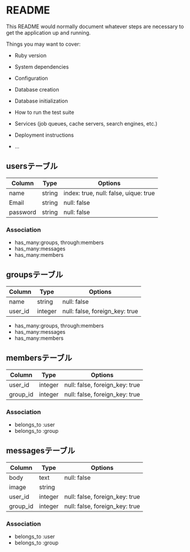 # README

This README would normally document whatever steps are necessary to get the
application up and running.

Things you may want to cover:

* Ruby version

* System dependencies

* Configuration

* Database creation

* Database initialization

* How to run the test suite

* Services (job queues, cache servers, search engines, etc.)

* Deployment instructions

* ...

## usersテーブル
|Column|Type|Options|
|------|----|-------|
|name|string|index: true, null: false, uique: true|
|Email|string|null: false|
|password|string|null: false|
### Association
- has_many:groups, through:members
- has_many:messages
- has_many:members

## groupsテーブル
|Column|Type|Options|
|------|----|-------|
|name|string|null: false|
|user_id|integer|null:  false, foreign_key: true|
- has_many:groups, through:members
- has_many:messages
- has_many:members

## membersテーブル
|Column|Type|Options|
|------|----|-------|
|user_id|integer|null: false, foreign_key: true|
|group_id|integer|null: false, foreign_key: true|
### Association
- belongs_to :user
- belongs_to :group

##  messagesテーブル
|Column|Type|Options|
|------|----|-------|
|body|text|null: false|
image|string||
|user_id|integer|null: false, foreign_key: true|
|group_id|integer|null: false, foreign_key: true|
### Association
- belongs_to :user
- belongs_to :group
